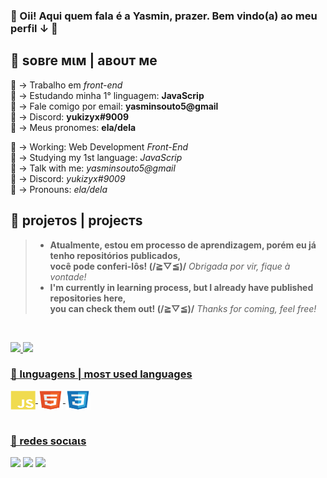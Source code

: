 ### 👋 Oii! Aqui quem fala é a Yasmin, prazer. Bem vindo(a) ao meu perfil ↓ 👋
## 💜 ѕoвre мιм | aвoυт мe
📌 → Trabalho em <i>front-end<br></i>
📖 → Estudando minha 1° linguagem: <strong>JavaScrip<br></strong>
💌 → Fale comigo por email: <strong>yasminsouto5@gmail<br></strong>
💬 → Discord: <strong>yukizyx#9009<br></strong>
💜 → Meus pronomes: <strong>ela/dela<br></strong>

📌 → Working: Web Development <i>Front-End<br></i>
📖 → Studying my 1st language: <i>JavaScrip<br></i>
💌 → Talk with me: <i>yasminsouto5@gmail<br></i>
💬 → Discord: <i>yukizyx#9009<br></i>
💜 → Pronouns: <i>ela/dela</i>

## 📅 projeтoѕ | projecтѕ
> + <strong>Atualmente, estou em processo de aprendizagem, porém eu já tenho repositórios <strong>publicados</strong>,<br> 
você pode conferi-lôs! (/≧▽≦)/</strong> <i> Obrigada por vir, fique à vontade! </i>
> + <strong>I'm currently in learning process, but I already have <strong>published</strong> repositories here,<br>
you can check them out! (/≧▽≦)/</strong> <i> Thanks for coming, feel free! </i>

<br><div align="left">
  <a href="https://github.com/YasmiNin9">
  <img height="180em" src="https://github-readme-stats.vercel.app/api?username=yasmiNin9&show_icons=true&theme=tokyonight&include_all_commits=true&count_private=true"/>
  <img height="180em" src="https://github-readme-stats.vercel.app/api/top-langs/?username=yasmiNin9&layout=compact&langs_count=7&theme=tokyonight"/>
</div>

### 📁 lιngυagenѕ | moѕт υѕed langυageѕ
<div style="display: inline_block">
  <img align="center" alt="Rafa-Js" height="30" width="40" src="https://raw.githubusercontent.com/devicons/devicon/master/icons/javascript/javascript-plain.svg">
  <img align="center" alt="Rafa-HTML" height="30" width="40" src="https://raw.githubusercontent.com/devicons/devicon/master/icons/html5/html5-original.svg">
  <img align="center" alt="Rafa-CSS" height="30" width="40" src="https://raw.githubusercontent.com/devicons/devicon/master/icons/css3/css3-original.svg">
</div>

<br>

<div>  
  <h3> 📱 redeѕ ѕocιaιѕ </h3>
  <a href="https://www.linkedin.com/in/soutovit/" target="_blank"> <img src="https://img.shields.io/badge/LinkedIn-0077B5?style=for-the-badge&logo=linkedin&logoColor=white" target="_blank"></a>
  <a href="https://www.instagram.com/souto.vit/" target="_blank"> <img src="https://img.shields.io/badge/-Instagram-%23E4405F?style=for-the-badge&logo=instagram&logoColor=white" target="_blank"></a>
  <a href = "mailto:yasminsouto5@gmail.com"><img src="https://img.shields.io/badge/-Gmail-%23333?style=for-the-badge&logo=gmail&logoColor=white" target="_blank"></a>
 
</div>
